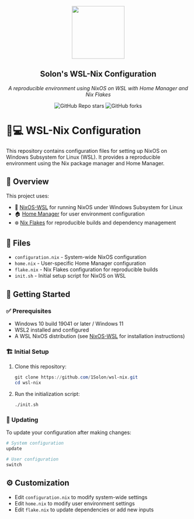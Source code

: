 <div align="center">

<img src="https://raw.githubusercontent.com/homarr-labs/dashboard-icons/150279bb788cf84fc94a8b79cfcd47857cac50e2/svg/nixos.svg" align="center" width="144px" height="144px"/>

## Solon's WSL-Nix Configuration

_A reproducible environment using NixOS on WSL with Home Manager and Nix Flakes_

</div>

<div align="center">

![GitHub Repo stars](https://img.shields.io/github/stars/1Solon/wsl-nix?style=for-the-badge)
![GitHub forks](https://img.shields.io/github/forks/1Solon/wsl-nix?style=for-the-badge)

</div>

# 🐧💻 WSL-Nix Configuration

This repository contains configuration files for setting up NixOS on Windows Subsystem for Linux (WSL). It provides a reproducible environment using the Nix package manager and Home Manager.

## 🔎 Overview

This project uses:

- 🐧 [NixOS-WSL](https://github.com/nix-community/NixOS-WSL) for running NixOS under Windows Subsystem for Linux
- 🏠 [Home Manager](https://github.com/nix-community/home-manager) for user environment configuration
- ❄️ [Nix Flakes](https://nixos.wiki/wiki/Flakes) for reproducible builds and dependency management

## 📁 Files

- `configuration.nix` - System-wide NixOS configuration
- `home.nix` - User-specific Home Manager configuration
- `flake.nix` - Nix Flakes configuration for reproducible builds
- `init.sh` - Initial setup script for NixOS on WSL

## 🚀 Getting Started

### ✅ Prerequisites

- Windows 10 build 19041 or later / Windows 11
- WSL2 installed and configured
- A WSL NixOS distribution (see [NixOS-WSL](https://github.com/nix-community/NixOS-WSL) for installation instructions)

### 🏗️ Initial Setup

1. Clone this repository:

   ```powershell
   git clone https://github.com/1Solon/wsl-nix.git
   cd wsl-nix
   ```

2. Run the initialization script:

   ```bash
   ./init.sh
   ```

### 🔄 Updating

To update your configuration after making changes:

```bash
# System configuration
update

# User configuration
switch
```

## ⚙️ Customization

- Edit `configuration.nix` to modify system-wide settings
- Edit `home.nix` to modify user environment settings
- Edit `flake.nix` to update dependencies or add new inputs
